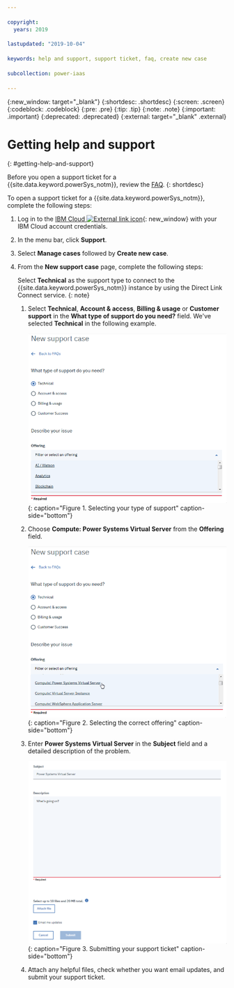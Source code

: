 ```yaml
---

copyright:
  years: 2019

lastupdated: "2019-10-04"

keywords: help and support, support ticket, faq, create new case

subcollection: power-iaas

---
```


{:new_window: target="_blank"}
{:shortdesc: .shortdesc}
{:screen: .screen}
{:codeblock: .codeblock}
{:pre: .pre}
{:tip: .tip}
{:note: .note}
{:important: .important}
{:deprecated: .deprecated}
{:external: target="_blank" .external}

# Getting help and support
{: #getting-help-and-support}

Before you open a support ticket for a {{site.data.keyword.powerSys_notm}}, review the [FAQ](/docs/get-support?topic=get-support-getting-customer-support).
{: shortdesc}

To open a support ticket for a {{site.data.keyword.powerSys_notm}}, complete the following steps:

1. Log in to the [IBM Cloud ![External link icon](../icons/launch-glyph.svg "External link icon")](https://cloud.ibm.com/catalog){: new_window} with your IBM Cloud account credentials.
2. In the menu bar, click **Support**.
3. Select **Manage cases** followed by **Create new case**.
4. From the **New support case** page, complete the following steps:

      Select **Technical** as the support type to connect to the {{site.data.keyword.powerSys_notm}} instance by using the Direct Link Connect service.
      {: note}

    1. Select **Technical**, **Account & access**, **Billing & usage** or **Customer support** in the **What type of support do you need?** field. We've selected **Technical** in the following example.

          ![Selecting your type of support](./images/console-support-dropdown.png "Selecting your type of support"){: caption="Figure 1. Selecting your type of support" caption-side="bottom"}

    2. Choose **Compute: Power Systems Virtual Server** from the **Offering** field.

          ![Selecting the correct offering](./images/console-support-select.png "Selecting the correct offering"){: caption="Figure 2. Selecting the correct offering" caption-side="bottom"}

    3. Enter **Power Systems Virtual Server** in the **Subject** field and a detailed description of the problem.

          ![Submitting your support ticket](./images/console-support-description.png "Submitting your support ticket"){: caption="Figure 3. Submitting your support ticket" caption-side="bottom"}

    4. Attach any helpful files, check whether you want email updates, and submit your support ticket.
